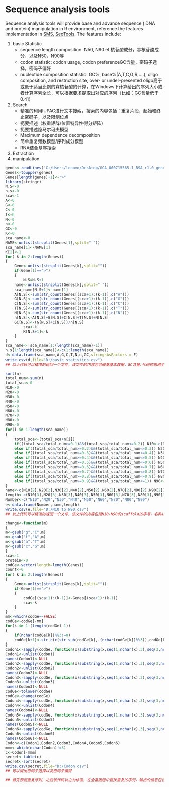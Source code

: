 # Sequence analysis tools

Sequence analysis tools will provide base and advance sequence ( DNA and protein) manipulation in R environment, reference the features implementation in [SMS](http://www.detaibio.com/sms2/group_dna.html), [SeqTools](http://www.biossc.de/seqool/index.html). The features include:

1. basic Statistic 
   - sequence length composition: N50, N90 et.核苷酸成分，寡核苷酸成分，以及N50，N90等
   - codon statistic: codon usage, codon preferenceGC含量，密码子选择，密码子偏好
   - nucleotide composition statistic: GC%, base%(A,T,C,G,R,....), oligo composition, and restriction site, over- or under-presented oligo高于或低于适当比例的寡核苷酸的计算，在Windows下计算给出的序列大小或者计算序列全长，可以根据要求提取出对应的序列（比如：GC含量低于0.41）
2. Search
   * 精准的利用IUPAC进行文本搜索，搜索的内容包括：重复片段，起始和终止密码子，以及限制位点
   * 扼要描述（权重矩阵/位置特异性得分矩阵）
   * 扼要描述隐马尔可夫模型
   * Maximum dependence decomposition 
   * 简单重复频数模型/序列成分模型
   * RNA结合基序搜索
3. Extraction
4. manipulation

``` R
genes<-readLines("C:/Users/lenovo/Desktop/GCA_000715565.1_RSA_r1.0_genomic.fna")
Genes<-toupper(genes)
Genes[length(genes)+1]<-">"
library(stringr)
N.S<-0
n.s<-0
sca<-1
A<-0
G<-0
C<-0
T<-0
N<-0
n<-0
GC<-0
K<-0
sca_name<-0
NAME<-unlist(strsplit(Genes[1],split=" "))
sca_name[1]<-NAME[1]
K[1]<-1
for( k in 2:length(Genes))
{
    Gene<-unlist(strsplit(Genes[k],split=""))
    if(Gene[1]==">") 
    {
        N.S=N.S+1
    name<-unlist(strsplit(Genes[k],split=" "))
    sca_name[N.S+1]<-name[1]
    A[N.S]<-sum(str_count(Genes[(sca+1):(k-1)],c("A")))
    G[N.S]<-sum(str_count(Genes[(sca+1):(k-1)],c("G")))
    C[N.S]<-sum(str_count(Genes[(sca+1):(k-1)],c("C")))
    T[N.S]<-sum(str_count(Genes[(sca+1):(k-1)],c("T")))
    N[N.S]<-sum(str_count(Genes[(sca+1):(k-1)],c("N")))
    n[N.S]<-A[N.S]+G[N.S]+C[N.S]+T[N.S]+N[N.S]
    GC[N.S]<-(G[N.S]+C[N.S])/n[N.S]
        sca<-k
        K[N.S+1]<-k
    }
}
sca_name<- sca_name[1:(length(sca_name)-1)]
n.s[1:length(sca_name)]<-c(1:length(sca_name))
d<-data.frame(sca_name,A,G,C,T,N,n,GC,stringsAsFactors = F) 
write.csv(d,file="D:/basic statistics.csv")
## 以上代码可以精准的返回一个文件，该文件的内容包含碱基基本数据，GC含量.代码的思路主要是：利用for循环对每一条scaffold进行碱基汇总，然后将所有的scaffold的数据汇聚在一起，输出文件。
```

```R
sort(n)
total_num<-sum(n)
total_sca<-0
N10<-0
N20<-0
N30<-0
N40<-0
N50<-0
N60<-0
N70<-0
N80<-0
N90<-0
for(i in 1:length(sca_name))
{
    total_sca<-(total_sca+n[i])
    if((total_sca/total_num>=0.1)&&(total_sca/total_num<=0.2)) N10<-c(N10,c(sca_name[i],n[i]))
    else if((total_sca/total_num>=0.2)&&(total_sca/total_num<=0.3)) N20<-c(N20,c(sca_name[i],n[i]))
    else if((total_sca/total_num>=0.3)&&(total_sca/total_num<=0.4)) N30<-c(N30,c(sca_name[i],n[i]))
    else if((total_sca/total_num>=0.4)&&(total_sca/total_num<=0.5)) N40<-c(N40,c(sca_name[i],n[i]))  
    else if((total_sca/total_num>=0.5)&&(total_sca/total_num<=0.6)) N50<-c(N50,c(sca_name[i],n[i]))
    else if((total_sca/total_num>=0.6)&&(total_sca/total_num<=0.7)) N60<-c(N60,c(sca_name[i],n[i])) 
    else if((total_sca/total_num>=0.7)&&(total_sca/total_num<=0.8)) N70<-c(N70,c(sca_name[i],n[i]))
    else if((total_sca/total_num>=0.8)&&(total_sca/total_num<=0.9)) N80<-c(N80,c(sca_name[i],n[i]))
    else if((total_sca/total_num>=0.9)&&(total_sca/total_num<=1)) N90<-c(N90,c(sca_name[i],n[i]))
}
name<-c(N10[2],N20[2],N30[2],N40[2],N50[2],N60[2],N70[2],N80[2],N90[2])
length<-c(N10[3],N20[3],N30[3],N40[3],N50[3],N60[3],N70[3],N80[3],N90[3])
Number<-c("N10","N20","N30","N40","N50","N60","N70","N80","N90")
e<-data.frame(Number,name,length)
write.csv(e,file="D:/N10 to N90.csv")
## 以上代码可以精准的返回一个文件，该文件的内容包括N10-N90的scaffold的序号，名称以及长度.代码的思路主要是：首先将之前得到的scaffold依据长度排序，然后利用for循环相加，并与总长度比较，得到N10-N90
```

```R
change<-function(m)
{
m<-gsub("g","C",m)
m<-gsub("t","A",m)
m<-gsub("a","T",m)
m<-gsub("c","G",m)
}
sca<-1
protein<-0
codGe<-vector(length=length(Genes))
count<-0
for( k in 2:length(Genes))
{
    Gene<-unlist(strsplit(Genes[k],split=""))
    if(Gene[1]==">") 
    {
        codGe[(sca+1):(k-1)]<-Genes[(sca+1):(k-1)]
        sca<-k
    }
}
mm<-which(codGe==FALSE)
codGe<-codGe[-mm]
for(k in 1:(length(codGe)-1))
{
	if(nchar(codGe[k])%%3!=0)
	codGe[k+1]<-str_c(c(str_sub(codGe[k],-(nchar(codGe[k])%%3)),codGe[k+1]),collapse='')
}
Codon1<-sapply(codGe, function(x)substring(x,seq(1,nchar(x),3),seq(3,nchar(x),3)))
Codon1<-unlist(Codon1)
names(Codon1)<-NULL
Codon2<-sapply(codGe, function(x)substring(x,seq(1,nchar(x),3),seq(3,nchar(x),3)))
Codon2<-unlist(Codon2)
names(Codon2)<-NULL
Codon3<-sapply(codGe, function(x)substring(x,seq(1,nchar(x),3),seq(3,nchar(x),3)))
Codon3<-unlist(Codon3)
names(Codon3)<-NULL
codGe<-tolower(codGe)
codGe<-change(codGe)
Codon4<-sapply(codGe, function(x)substring(x,seq(1,nchar(x),3),seq(3,nchar(x),3)))
Codon4<-unlist(Codon4)
names(Codon4)<-NULL
Codon5<-sapply(codGe, function(x)substring(x,seq(1,nchar(x),3),seq(3,nchar(x),3)))
Codon5<-unlist(Codon5)
names(Codon5)<-NULL
Codon6<-sapply(codGe, function(x)substring(x,seq(1,nchar(x),3),seq(3,nchar(x),3)))
Codon6<-unlist(Codon6)
names(Codon6)<-NULL
Codon<-c(Codon1,Codon2,Codon3,Codon4,Codon5,Codon6)
mmm<-which(nchar(Codon)!=3)
c<-Codon[-mmm]
secret<-table(c)
secret<-sort(secret)
write.csv(secret,file="D:/Codon.csv")
## 可以得出密码子选择以及密码子偏好
```

```R
## 首先预测重复序列，之后该代码以之为标准，在全基因组中查找重复的序列，输出的信息包含scaffold的编号，scaffold所包含的该重复序列所在的起始位置，以及重复的次数统计

```

